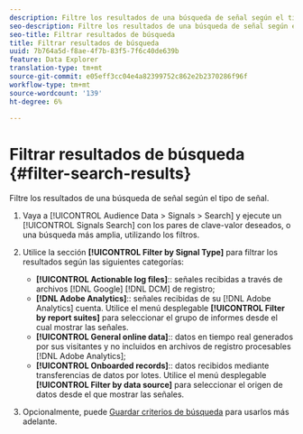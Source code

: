 ```yaml
---
description: Filtre los resultados de una búsqueda de señal según el tipo de señal.
seo-description: Filtre los resultados de una búsqueda de señal según el tipo de señal.
seo-title: Filtrar resultados de búsqueda
title: Filtrar resultados de búsqueda
uuid: 7b764a5d-f8ae-4f7b-83f5-7f6c40de639b
feature: Data Explorer
translation-type: tm+mt
source-git-commit: e05eff3cc04e4a82399752c862e2b2370286f96f
workflow-type: tm+mt
source-wordcount: '139'
ht-degree: 6%

---
```



# Filtrar resultados de búsqueda {#filter-search-results}

Filtre los resultados de una búsqueda de señal según el tipo de señal.

1. Vaya a [!UICONTROL Audience Data > Signals > Search] y ejecute un [!UICONTROL Signals Search] con los pares de clave-valor deseados, o una búsqueda más amplia, utilizando los filtros.
1. Utilice la sección **[!UICONTROL Filter by Signal Type]** para filtrar los resultados según las siguientes categorías:

   * **[!UICONTROL Actionable log files]**:: señales recibidas a través de archivos  [!DNL Google] [!DNL DCM] de registro;
   * **[!DNL Adobe Analytics]**:: señales recibidas de su  [!DNL Adobe Analytics] cuenta. Utilice el menú desplegable **[!UICONTROL Filter by report suites]** para seleccionar el grupo de informes desde el cual mostrar las señales.
   * **[!UICONTROL General online data]**:: datos en tiempo real generados por sus visitantes y no incluidos en archivos de registro procesables  [!DNL Adobe Analytics];
   * **[!UICONTROL Onboarded records]**:: datos recibidos mediante transferencias de datos por lotes. Utilice el menú desplegable **[!UICONTROL Filter by data source]** para seleccionar el origen de datos desde el que mostrar las señales.

1. Opcionalmente, puede [Guardar criterios de búsqueda](../../../features/data-explorer/data-explorer-signals-search/data-explorer-save-search.md) para usarlos más adelante.
